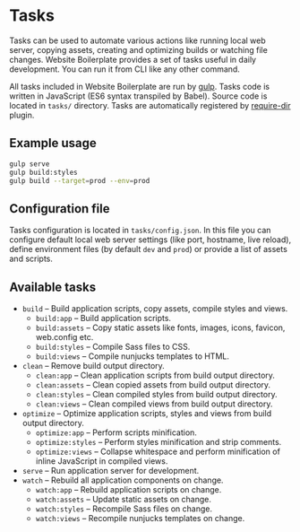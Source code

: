# Tasks
Tasks can be used to automate various actions like running local web server,
copying assets, creating and optimizing builds or watching file changes.
Website Boilerplate provides a set of tasks useful in daily development.
You can run it from CLI like any other command.

All tasks included in Website Boilerplate are run by [gulp](https://gulpjs.com).
Tasks code is written in JavaScript (ES6 syntax transpiled by Babel).
Source code is located in `tasks/` directory. Tasks are automatically registered by
[require-dir](https://www.npmjs.com/package/require-dir) plugin. 

## Example usage
```sh
gulp serve
gulp build:styles
gulp build --target=prod --env=prod
```

## Configuration file
Tasks configuration is located in `tasks/config.json`. In this file you can
configure default local web server settings (like port, hostname, live reload),
define environment files (by default `dev` and `prod`) or provide a list of
assets and scripts.

## Available tasks
* `build` – Build application scripts, copy assets, compile styles and views.
  * `build:app` – Build application scripts.
  * `build:assets` – Copy static assets like fonts, images, icons, favicon, web.config etc.
  * `build:styles` – Compile Sass files to CSS.
  * `build:views` – Compile nunjucks templates to HTML.
* `clean` – Remove build output directory.
  * `clean:app` – Clean application scripts from build output directory.
  * `clean:assets` – Clean copied assets from build output directory.
  * `clean:styles` – Clean compiled styles from build output directory.
  * `clean:views` – Clean compiled views from build output directory.
* `optimize` – Optimize application scripts, styles and views from build output directory.
  * `optimize:app` – Perform scripts minification.
  * `optimize:styles` – Perform styles minification and strip comments.
  * `optimize:views` – Collapse whitespace and perform minification of inline JavaScript in compiled views.
* `serve` – Run application server for development.
* `watch` – Rebuild all application components on change.
  * `watch:app` – Rebuild application scripts on change.
  * `watch:assets` – Update static assets on change.
  * `watch:styles` – Recompile Sass files on change.
  * `watch:views` – Recompile nunjucks templates on change.
